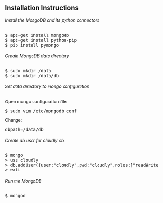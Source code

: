 Installation Instructions
-------------------------

###### Install the MongoDB and its python connectors

<pre>
$ apt-get install mongodb
$ apt-get install python-pip
$ pip install pymongo
</pre>

###### Create MongoDB data directory

<pre>
$ sudo mkdir /data
$ sudo mkdir /data/db
</pre>

###### Set data directory to mongo configuration

Open mongo configuration file:

<pre>
$ sudo vim /etc/mongodb.conf
</pre>

Change:

<pre>
dbpath=/data/db
</pre>

###### Create db user for cloudly cb

<pre>
$ mongo
> use cloudly
> db.addUser({user:"cloudly",pwd:"cloudly",roles:["readWrite","dbAdmin"]})
> exit
</pre>

###### Run the MongoDB

<pre>
$ mongod
</pre>

